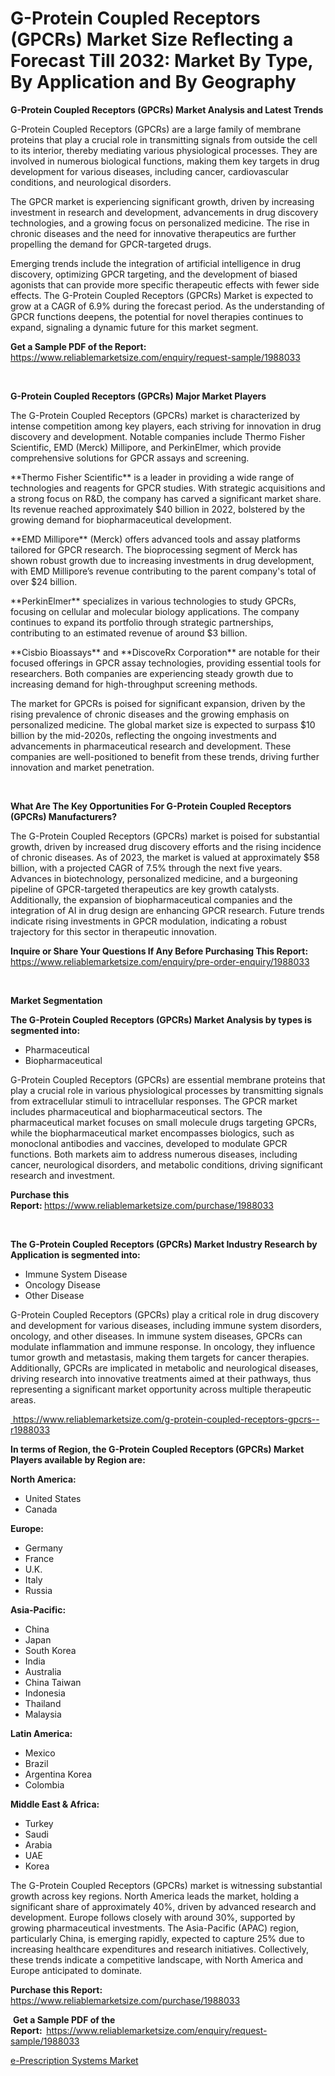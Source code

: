 <p><h1>G-Protein Coupled Receptors (GPCRs) Market Size Reflecting a Forecast Till 2032: Market By Type, By Application and By Geography</h1></p><p><strong>G-Protein Coupled Receptors (GPCRs) Market Analysis and Latest Trends</strong></p>
<p><p>G-Protein Coupled Receptors (GPCRs) are a large family of membrane proteins that play a crucial role in transmitting signals from outside the cell to its interior, thereby mediating various physiological processes. They are involved in numerous biological functions, making them key targets in drug development for various diseases, including cancer, cardiovascular conditions, and neurological disorders. </p><p>The GPCR market is experiencing significant growth, driven by increasing investment in research and development, advancements in drug discovery technologies, and a growing focus on personalized medicine. The rise in chronic diseases and the need for innovative therapeutics are further propelling the demand for GPCR-targeted drugs. </p><p>Emerging trends include the integration of artificial intelligence in drug discovery, optimizing GPCR targeting, and the development of biased agonists that can provide more specific therapeutic effects with fewer side effects. The G-Protein Coupled Receptors (GPCRs) Market is expected to grow at a CAGR of 6.9% during the forecast period. As the understanding of GPCR functions deepens, the potential for novel therapies continues to expand, signaling a dynamic future for this market segment.</p></p>
<p><strong>Get a Sample PDF of the Report:&nbsp;</strong> <a href="https://www.reliablemarketsize.com/enquiry/request-sample/1988033?utm_campaign=1133&utm_medium=2&utm_source=Github&utm_content=ia&utm_term=15012025&utm_id=g-protein-coupled-receptors-gpcrs">https://www.reliablemarketsize.com/enquiry/request-sample/1988033</a></p>
<p>&nbsp;</p>
<p><strong>G-Protein Coupled Receptors (GPCRs) Major Market Players</strong></p>
<p><p>The G-Protein Coupled Receptors (GPCRs) market is characterized by intense competition among key players, each striving for innovation in drug discovery and development. Notable companies include Thermo Fisher Scientific, EMD (Merck) Millipore, and PerkinElmer, which provide comprehensive solutions for GPCR assays and screening.</p><p>**Thermo Fisher Scientific** is a leader in providing a wide range of technologies and reagents for GPCR studies. With strategic acquisitions and a strong focus on R&D, the company has carved a significant market share. Its revenue reached approximately $40 billion in 2022, bolstered by the growing demand for biopharmaceutical development.</p><p>**EMD Millipore** (Merck) offers advanced tools and assay platforms tailored for GPCR research. The bioprocessing segment of Merck has shown robust growth due to increasing investments in drug development, with EMD Millipore’s revenue contributing to the parent company's total of over $24 billion.</p><p>**PerkinElmer** specializes in various technologies to study GPCRs, focusing on cellular and molecular biology applications. The company continues to expand its portfolio through strategic partnerships, contributing to an estimated revenue of around $3 billion.</p><p>**Cisbio Bioassays** and **DiscoveRx Corporation** are notable for their focused offerings in GPCR assay technologies, providing essential tools for researchers. Both companies are experiencing steady growth due to increasing demand for high-throughput screening methods.</p><p>The market for GPCRs is poised for significant expansion, driven by the rising prevalence of chronic diseases and the growing emphasis on personalized medicine. The global market size is expected to surpass $10 billion by the mid-2020s, reflecting the ongoing investments and advancements in pharmaceutical research and development. These companies are well-positioned to benefit from these trends, driving further innovation and market penetration.</p></p>
<p>&nbsp;</p>
<p><strong>What Are The Key Opportunities For G-Protein Coupled Receptors (GPCRs) Manufacturers?</strong></p>
<p><p>The G-Protein Coupled Receptors (GPCRs) market is poised for substantial growth, driven by increased drug discovery efforts and the rising incidence of chronic diseases. As of 2023, the market is valued at approximately $58 billion, with a projected CAGR of 7.5% through the next five years. Advances in biotechnology, personalized medicine, and a burgeoning pipeline of GPCR-targeted therapeutics are key growth catalysts. Additionally, the expansion of biopharmaceutical companies and the integration of AI in drug design are enhancing GPCR research. Future trends indicate rising investments in GPCR modulation, indicating a robust trajectory for this sector in therapeutic innovation.</p></p>
<p><strong>Inquire or Share Your Questions If Any Before Purchasing This Report:</strong> <a href="https://www.reliablemarketsize.com/enquiry/pre-order-enquiry/1988033?utm_campaign=1133&utm_medium=2&utm_source=Github&utm_content=ia&utm_term=15012025&utm_id=g-protein-coupled-receptors-gpcrs">https://www.reliablemarketsize.com/enquiry/pre-order-enquiry/1988033</a></p>
<p>&nbsp;</p>
<p><strong>Market Segmentation</strong></p>
<p><strong>The G-Protein Coupled Receptors (GPCRs) Market Analysis by types is segmented into:</strong></p>
<p><ul><li>Pharmaceutical</li><li>Biopharmaceutical</li></ul></p>
<p><p>G-Protein Coupled Receptors (GPCRs) are essential membrane proteins that play a crucial role in various physiological processes by transmitting signals from extracellular stimuli to intracellular responses. The GPCR market includes pharmaceutical and biopharmaceutical sectors. The pharmaceutical market focuses on small molecule drugs targeting GPCRs, while the biopharmaceutical market encompasses biologics, such as monoclonal antibodies and vaccines, developed to modulate GPCR functions. Both markets aim to address numerous diseases, including cancer, neurological disorders, and metabolic conditions, driving significant research and investment.</p></p>
<p><strong>Purchase this Report:&nbsp;</strong><a href="https://www.reliablemarketsize.com/purchase/1988033?utm_campaign=1133&utm_medium=2&utm_source=Github&utm_content=ia&utm_term=15012025&utm_id=g-protein-coupled-receptors-gpcrs">https://www.reliablemarketsize.com/purchase/1988033</a></p>
<p>&nbsp;</p>
<p><strong>The G-Protein Coupled Receptors (GPCRs) Market Industry Research by Application is segmented into:</strong></p>
<p><ul><li>Immune System Disease</li><li>Oncology Disease</li><li>Other Disease</li></ul></p>
<p><p>G-Protein Coupled Receptors (GPCRs) play a critical role in drug discovery and development for various diseases, including immune system disorders, oncology, and other diseases. In immune system diseases, GPCRs can modulate inflammation and immune response. In oncology, they influence tumor growth and metastasis, making them targets for cancer therapies. Additionally, GPCRs are implicated in metabolic and neurological diseases, driving research into innovative treatments aimed at their pathways, thus representing a significant market opportunity across multiple therapeutic areas.</p></p>
<p><a href="https://www.reliablemarketsize.com/g-protein-coupled-receptors-gpcrs--r1988033?utm_campaign=1133&utm_medium=2&utm_source=Github&utm_content=ia&utm_term=15012025&utm_id=g-protein-coupled-receptors-gpcrs">&nbsp;https://www.reliablemarketsize.com/g-protein-coupled-receptors-gpcrs--r1988033</a></p>
<p><strong>In terms of Region, the G-Protein Coupled Receptors (GPCRs) Market Players available by Region are:</strong></p>
<p>
    <p> <strong> North America: </strong>
        <ul>
            <li>United States</li>
            <li>Canada</li>
        </ul>
        </p> 
    <p> <strong> Europe: </strong>
        <ul>
            <li>Germany</li>
            <li>France</li>
            <li>U.K.</li>
            <li>Italy</li>
            <li>Russia</li>
        </ul>
        </p> 
    <p> <strong> Asia-Pacific: </strong>
        <ul>
            <li>China</li>
            <li>Japan</li>
            <li>South Korea</li>
            <li>India</li>
            <li>Australia</li>
            <li>China Taiwan</li>
            <li>Indonesia</li>
            <li>Thailand</li>
            <li>Malaysia</li>
        </ul>
        </p> 
    <p> <strong> Latin America: </strong>
        <ul>
            <li>Mexico</li>
            <li>Brazil</li>
            <li>Argentina Korea</li>
            <li>Colombia</li>
        </ul>
        </p> 
    <p> <strong> Middle East & Africa: </strong>
        <ul>
            <li>Turkey</li>
            <li>Saudi</li>
            <li>Arabia</li>
            <li>UAE</li>
            <li>Korea</li>
        </ul>
    </p>
    </p>
<p><p>The G-Protein Coupled Receptors (GPCRs) market is witnessing substantial growth across key regions. North America leads the market, holding a significant share of approximately 40%, driven by advanced research and development. Europe follows closely with around 30%, supported by growing pharmaceutical investments. The Asia-Pacific (APAC) region, particularly China, is emerging rapidly, expected to capture 25% due to increasing healthcare expenditures and research initiatives. Collectively, these trends indicate a competitive landscape, with North America and Europe anticipated to dominate.</p></p>
<p><strong>Purchase this Report: </strong><a href="https://www.reliablemarketsize.com/purchase/1988033?utm_campaign=1133&utm_medium=2&utm_source=Github&utm_content=ia&utm_term=15012025&utm_id=g-protein-coupled-receptors-gpcrs">https://www.reliablemarketsize.com/purchase/1988033</a></p>
<p>&nbsp;<strong>Get a Sample PDF of the Report:&nbsp;&nbsp;</strong><a href="https://www.reliablemarketsize.com/enquiry/request-sample/1988033?utm_campaign=1133&utm_medium=2&utm_source=Github&utm_content=ia&utm_term=15012025&utm_id=g-protein-coupled-receptors-gpcrs">https://www.reliablemarketsize.com/enquiry/request-sample/1988033</a></p>
<p><strong></strong></p>
<p><p><a href="https://github.com/WillieWoodard/Market-Research-Report-List-7/blob/main/e-prescription-systems-market.md?utm_campaign=1133&utm_medium=2&utm_source=Github&utm_content=ia&utm_term=15012025&utm_id=g-protein-coupled-receptors-gpcrs">e-Prescription Systems Market</a></p></p>